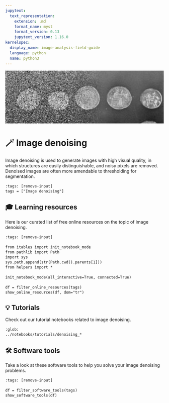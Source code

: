 ```yaml
---
jupytext:
  text_representation:
    extension: .md
    format_name: myst
    format_version: 0.13
    jupytext_version: 1.16.0
kernelspec:
  display_name: image-analysis-field-guide
  language: python
  name: python3
---
```

![denoising](../../images/denoising_lg.jpeg)

# 🪄 Image denoising

Image denoising is used to generate images with high visual quality, in which structures are easily distinguishable, and noisy pixels are removed. Denoised images are often more amendable to thresholding for segmentation.

```{code-cell} ipython3
:tags: [remove-input]
tags = ["Image denoising"]
```

## 🎓 Learning resources

Here is our curated list of free online resources on the topic of image denoising.

```{code-cell} ipython3
:tags: [remove-input]

from itables import init_notebook_mode
from pathlib import Path
import sys
sys.path.append(str(Path.cwd().parents[1]))
from helpers import *

init_notebook_mode(all_interactive=True, connected=True)

df = filter_online_resources(tags)
show_online_resources(df, dom="tr")
```

## 💡 Tutorials

Check out our tutorial notebooks related to image denoising.

```{nblinkgallery}
:glob:
../notebooks/tutorials/denoising_*
```

## 🛠️ Software tools

Take a look at these software tools to help you solve your image denoising problems.

```{code-cell} ipython3
:tags: [remove-input]

df = filter_software_tools(tags)
show_software_tools(df)
```